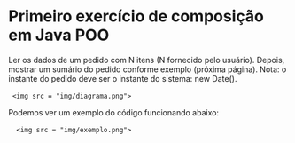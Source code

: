 # Primeiro exercício de composição em Java POO

Ler os dados de um pedido com N itens (N fornecido pelo usuário). Depois, mostrar um
sumário do pedido conforme exemplo (próxima página). Nota: o instante do pedido deve ser
o instante do sistema: new Date().

     <img src = "img/diagrama.png">

Podemos ver um exemplo do código funcionando abaixo:

      <img src = "img/exemplo.png">

